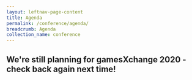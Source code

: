 ```yaml
---
layout: leftnav-page-content
title: Agenda
permalink: /conference/agenda/
breadcrumb: Agenda
collection_name: conference
---
```


## We're still planning for gamesXchange 2020 - check back again next time!
